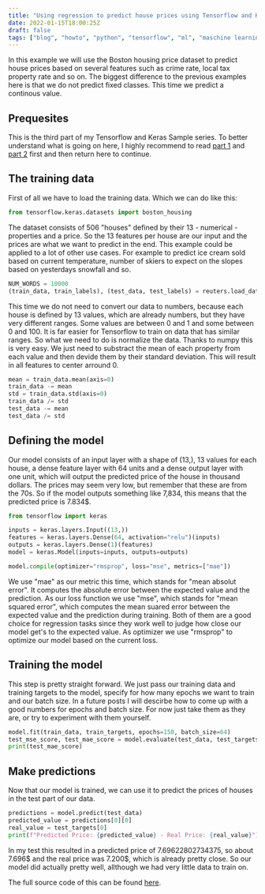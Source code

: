 ```yaml
---
title: "Using regression to predict house prices using Tensorflow and Keras"
date: 2022-01-15T18:00:25Z
draft: false
tags: ["blog", "howto", "python", "tensorflow", "ml", "maschine learning", "keras"]
---
```

In this example we will use the Boston housing price dataset to predict house prices based on several features such as crime rate, local tax property rate and so on. The biggest difference to the previous examples here is that we do not predict fixed classes. This time we predict a continous value. 

## Prequesites
This is the third part of my Tensorflow and Keras Sample series. To better understand what is going on here, I highly recommend to read [part 1](https://hautzenberger.at/posts/blog/2022-01-10_tensorflow_tutorial_001_binaray_classification/) and [part 2](https://hautzenberger.at/posts/blog/2022-01-13_tensorflow_tutorial_002_multiclass_classification_functional_api/) first and then return here to continue.

## The training data
First of all we have to load the training data. Which we can do like this:
```python
from tensorflow.keras.datasets import boston_housing
```

The dataset consists of 506 "houses"  defined by their 13 - numerical - properties and a price. So the 13 features per house are our input and the prices are what we want to predict in the end. This example could be applied to a lot of other use cases. For example to predict ice cream sold based on current temperature, number of skiers to expect on the slopes based on yesterdays snowfall and so.
```python
NUM_WORDS = 10000
(train_data, train_labels), (test_data, test_labels) = reuters.load_data(num_words=NUM_WORDS)
```

This time we do not need to convert our data to numbers, because each house is defined by 13 values, which are already numbers, but they have very different ranges. Some values are between 0 and 1 and some between 0 and 100. It is far easier for Tensorflow to train on data that has similar ranges. So what we need to do is normalize the data. Thanks to numpy this is very easy. We just need to substract the mean of each property from each value and then devide them by their standard deviation. This will result in all features to center arround 0. 
```python
mean = train_data.mean(axis=0)
train_data -= mean
std = train_data.std(axis=0)
train_data /= std
test_data -= mean
test_data /= std
```

## Defining the model
Our model consists of an input layer with a shape of (13,), 13 values for each house, a dense feature layer with 64 units and a dense output layer with one unit, which will output the predicted price of the house in thousand dollars. The prices may seem very low, but remember that these are from the 70s. So if the model outputs something like 7,834, this means that the predicted price is 7.834$.
```python
from tensorflow import keras

inputs = keras.layers.Input((13,))
features = keras.layers.Dense(64, activation="relu")(inputs)
outputs = keras.layers.Dense(1)(features)
model = keras.Model(inputs=inputs, outputs=outputs)

model.compile(optimizer="rmsprop", loss="mse", metrics=["mae"])
```

We use "mae" as our metric this time, which stands for "mean absolut error". It computes the absolute error between the expected value and the prediction. As our loss function we use "mse", which stands for "mean squared error", which computes the mean suared error between the expected value and the prediction during training. Both of them are a good choice for regression tasks since they work well to judge how close our model get's to the expected value. As optimizer we use "rmsprop" to optimize our model based on the current loss.

## Training the model
This step is pretty straight forward. We just pass our training data and training targets to the model, specify for how many epochs we want to train and our batch size. In a future posts I will descirbe how to come up with a good numbers for epochs and batch size. For now just take them as they are, or try to experiment with them yourself.
```python
model.fit(train_data, train_targets, epochs=150, batch_size=64)
test_mse_score, test_mae_score = model.evaluate(test_data, test_targets)
print(test_mae_score)
```

## Make predictions
Now that our model is trained, we can use it to predict the prices of houses in the test part of our data.
```python
predictions = model.predict(test_data)
predicted_value = predictions[0][0]
real_value = test_targets[0]
print(f"Predicted Price: {predicted_value} - Real Price: {real_value}")
```

In my test this resulted in a predicted price of 7.69622802734375, so about 7.696$ and the real price was 7.200$, which is already pretty close. So our model did actually pretty well, allthough we had very little data to train on.

The full source code of this can be found [here](https://github.com/salendron/tensorflow_examples/blob/main/003_regession_boston_housing_prices/main.py).


